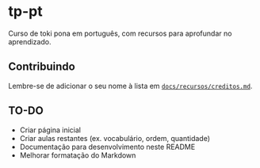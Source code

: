 # tp-pt

Curso de toki pona em português, com recursos para aprofundar no aprendizado.

## Contribuindo

Lembre-se de adicionar o seu nome à lista em [`docs/recursos/creditos.md`](docs/recursos/creditos.md).

## TO-DO

- Criar página inicial
- Criar aulas restantes (ex. vocabulário, ordem, quantidade)
- Documentação para desenvolvimento neste README
- Melhorar formatação do Markdown
